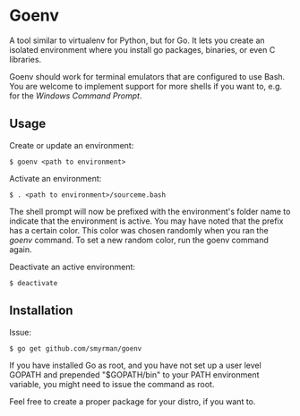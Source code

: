 Goenv
=====

A tool similar to virtualenv for Python, but for Go. It lets you create an
isolated environment where you install go packages, binaries, or even C
libraries.

Goenv should work for terminal emulators that are configured to use Bash.  You
are welcome to implement support for more shells if you want to, e.g. for the
*Windows Command Prompt*.

Usage
-----

Create or update an environment:

	$ goenv <path to environment>

Activate an environment:

	$ . <path to environment>/sourceme.bash

The shell prompt will now be prefixed with the environment's folder name to
indicate that the environment is active. You may have noted that the prefix has
a certain color.  This color was chosen randomly when you ran the *goenv*
command. To set a new random color, run the goenv command again.

Deactivate an active environment:

	$ deactivate


Installation
------------

Issue:

	$ go get github.com/smyrman/goenv

If you have installed Go as root, and you have not set up a user level GOPATH
and prepended "$GOPATH/bin" to your PATH environment variable, you might need
to issue the command as root.

Feel free to create a proper package for your distro, if you want to.
